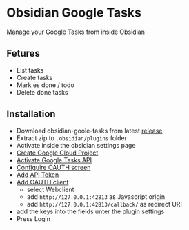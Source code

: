 # Obsidian Google Tasks

Manage your Google Tasks from inside Obsidian

## Fetures

-   List tasks
-   Create tasks
-   Mark es done / todo
-   Delete done tasks

## Installation

-   Download obsidian-goole-tasks from latest [release](https://github.com/YukiGasai/obsidian-goole-tasks/releases/)
-   Extract zip to `.obsidian/plugins` folder
-   Activate inside the obsidian settings page
-   [Create Google Cloud Project](https://console.cloud.google.com/projectcreate?)
-   [Activate Google Tasks API](https://console.cloud.google.com/marketplace/product/google/tasks.googleapis.com?q=search&referrer=search&project=iron-core-327018)
-   [Configuire OAUTH screen](https://console.cloud.google.com/apis/credentials/consent?)
-   [Add API Token](https://console.cloud.google.com/apis/credentials)
-   [Add OAUTH client](https://console.cloud.google.com/apis/credentials/oauthclient)
    -   select Webclient
    -   add `http://127.0.0.1:42813` as Javascript origin
    -   add `http://127.0.0.1:42813/callback/` as redirect URI
-   add the keys into the fields unter the plugin settings
-   Press Login
